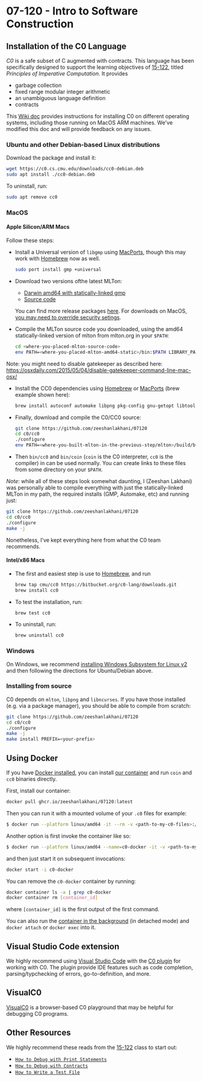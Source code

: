# 07-120 - Intro to Software Construction

## Installation of the C0 Language

*C0* is a safe subset of C augmented with contracts. This language has been
specifically designed to support the learning objectives of [15-122][15-122],
titled *Principles of Imperative Computation*. It provides

* garbage collection
* fixed range modular integer arithmetic
* an unambiguous language definition
* contracts

This [Wiki doc][c0-install] provides instructions for installing C0 on different
operating systems, including those running on MacOS ARM machines. We've modified
this doc and will provide feedback on any issues.

### Ubuntu and other Debian-based Linux distributions

Download the package and install it:

```sh
wget https://c0.cs.cmu.edu/downloads/cc0-debian.deb
sudo apt install ./cc0-debian.deb
```

To uninstall, run:

```sh
sudo apt remove cc0
```

### MacOS

#### Apple Silicon/ARM Macs

Follow these steps:

  * Install a Universal version of `libgmp` using [MacPorts][macports], though
    this may work with [Homebrew][homebrew-gmp] now as well.

    ```sh
    sudo port install gmp +universal
    ```

  * Download two versions ofthe latest MLTon:
    * [Darwin amd64 with statically-linked gmp][mlton-dawrin-gmp-static]
    * [Source code][mlton-src]

    You can find more release packages [here][mlton-releases]. For downloads on
    MacOS, [you may need to override security setings][mac-app-security].

  * Compile the MLTon source code you downloaded, using the amd64
    statically-linked version of mlton from mlton.org in your `$PATH`:

    ```sh
    cd <where-you-placed-mlton-source-code>
    env PATH=<where-you-placed-mlton-amd64-static>/bin:$PATH LIBRARY_PATH=/opt/local/lib/ C_INCLUDE_PATH=/opt/local/include/ make WITH_GMP_DIR=/opt/local
    ```
Note: you might need to disable gatekeeper as described here: https://osxdaily.com/2015/05/04/disable-gatekeeper-command-line-mac-osx/


  * Install the CC0 dependencies using [Homebrew][homebrew] or [MacPorts][macports] (brew example shown here):

    ```sh
    brew install autoconf automake libpng pkg-config gnu-getopt libtool
    ```

  * Finally, download and compile the C0/CC0 source:

    ```sh
    git clone https://github.com/zeeshanlakhani/07120
    cd c0/cc0
    ./configure
    env PATH=<where-you-built-mlton-in-the-previous-step/mlton>/build/bin:$PATH LIBRARY_PATH=/opt/local/lib/ C_INCLUDE_PATH=/opt/local/include/  make -j
    ```

  * Then `bin/cc0` and `bin/coin` (`coin` is the C0 interpreter, `cc0` is the compiler)
    in can be used normally. You can create links to these files from some
    directory on your `$PATH`.

*Note*: while all of these steps look somewhat daunting, I (Zeeshan Lakhani) was
personally able to compile everything with just the statically-linked MLTon in
my path, the required installs (GMP, Automake, etc) and running just:

``` sh
git clone https://github.com/zeeshanlakhani/07120
cd c0/cc0
./configure
make -j
```

Nonetheless, I've kept everything here from what the C0 team recommends.

#### Intel/x86 Macs

* The first and easiest step is use to [Homebrew][homebrew], and run

  ```sh
  brew tap cmu/cc0 https://bitbucket.org/c0-lang/downloads.git
  brew install cc0
  ```
* To test the installation, run:

  ```sh
  brew test cc0
  ```

* To uninstall, run:

  ```sh
  brew uninstall cc0
  ```

### Windows

On Windows, we recommend [installing Windows Subsystem for Linux v2][wsl] and
then following the directions for Ubuntu/Debian above.

### Installing from source

C0 depends on `mlton`, `libpng` and `libncurses`. If you have those installed
(e.g. via a package manager), you should be able to compile from scratch:

```sh
git clone https://github.com/zeeshanlakhani/07120
cd c0/cc0
./configure
make -j
make install PREFIX=<your-prefix>
```

## Using Docker

If you have [Docker installed][docker], you can install [our container](./Dockerfile)
and run `coin` and `cc0` binaries directly.

First, install our container:

```sh
docker pull ghcr.io/zeeshanlakhani/07120:latest
```

Then you can run it with a mounted volume of your `.c0` files for example:

```sh
$ docker run --platform linux/amd64 -it --rm -v <path-to-my-c0-files>:/home/07120 -w /home/07120 ghcr.io/zeeshanlakhani/07120
```

Another option is first invoke the container like so:

```sh
$ docker run --platform linux/amd64 --name=c0-docker -it -v <path-to-my-c0-files>:/home/07120 -w /home/07120 ghcr.io/zeeshanlakhani/07120
```

and then just start it on subsequent invocations:

``` sh
docker start -i c0-docker
```

You can remove the `c0-docker` container by running:

``` sh
docker container ls -a | grep c0-docker
docker container rm [container_id]
```

where `[container_id]` is the first output of the first command.

You can also run the [container in the background][docker-bg] (in detached mode)
and `docker attach` or `docker exec` into it.

## Visual Studio Code extension

We highly recommend using [Visual Studio Code][vscode] with the [C0 plugin][vscode-c0]
for working with C0. The plugin provide IDE features such as code completion,
parsing/typchecking of errors, go-to-definition, and more.

## VisualC0

[VisualC0][visualc0] is a browser-based C0 playground that may be helpful for
debugging C0 programs.

## Other Resources

We highly recommend these reads from the [15-122][15-122] class to start out:

* [`How to Debug with Print Statements`][how-to-debug-print]
* [`How to Debug with Contracts`][how-to-debug-contracts]
* [`How to Write a Test File`][how-to-write-tests]

[15-122]: https://www.cs.cmu.edu/~15122/home.shtml
[c0-install]: https://bitbucket.org/c0-lang/docs/wiki/Downloads
[docker]: https://www.docker.com/get-started/
[docker-bg]: https://docs.docker.com/language/golang/run-containers/#run-in-detached-mode
[homebrew]: https://brew.sh/
[homebrew-gmp]: https://formulae.brew.sh/formula/gmp
[how-to-debug-contracts]: https://www.cs.cmu.edu/~15122/handouts/gts/contracts.pdf
[how-to-debug-print]: https://www.cs.cmu.edu/~15122/handouts/gts/print.pdf
[how-to-write-tests]: https://www.cs.cmu.edu/~15122/handouts/gts/testing.pdf
[macports]: https://www.macports.org/install.php
[mac-app-security]: https://support.apple.com/guide/mac-help/open-a-mac-app-from-an-unidentified-developer-mh40616/mac
[mlton-dawrin-gmp-static]: https://github.com/MLton/mlton/releases/download/on-20210117-release/mlton-20210117-1.amd64-darwin-19.6.gmp-static.tgz
[mlton-releases]: https://github.com/MLton/mlton/releases
[mlton-src]: https://github.com/MLton/mlton/archive/refs/tags/on-20210117-release.zip
[vscode]: https://code.visualstudio.com/
[vscode-c0]: https://marketplace.visualstudio.com/items?itemName=15122staff.c0-lsp
[visualc0]: https://cs122.andrew.cmu.edu/visualc0/
[wsl]: https://learn.microsoft.com/en-us/windows/wsl/install
